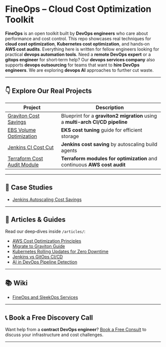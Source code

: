 # FineOps – Cloud Cost Optimization Toolkit

**FineOps** is an open toolkit built by **DevOps engineers** who care about performance and cost control. This repo showcases real techniques for **cloud cost optimization**, **Kubernetes cost optimization**, and hands‑on **AWS cost audits**. Everything here is written for fellow engineers looking for practical **devops automation tools**. Need a **remote DevOps expert** or a **gitops engineer** for short‑term help? Our **devops services company** also supports **devops outsourcing** for teams that want to **hire DevOps engineers**. We are exploring **devops AI** approaches to further cut waste.

---

## 👇 Explore Our Real Projects

| Project | Description |
|--------|-------------|
| [Graviton Cost Savings](./graviton-cost-savings) | Blueprint for a **graviton2 migration** using a **multi-arch CI/CD pipeline** |
| [EBS Volume Optimization](./eks-ebs-optimizer) | **EKS cost tuning** guide for efficient storage |
| [Jenkins CI Cost Cut](./jenkins-ci-cost-cut) | **Jenkins cost saving** by autoscaling build agents |
| [Terraform Cost Audit Module](./terraform-cost-audit-module) | **Terraform modules for optimization** and continuous **AWS cost audit** |

---

## 📂 Case Studies

- [Jenkins Autoscaling Cost Savings](./case-studies/jenkins-autoscaling-cost-savings.md)

---

## 📖 Articles & Guides

Read our deep‑dives inside `/articles/`:

- [AWS Cost Optimization Principles](./articles/aws-cost-optimization-principles.md)
- [Migrate to Graviton Guide](./articles/migrate-to-graviton-guide.md)
- [Kubernetes Rolling Updates for Zero Downtime](./articles/kubernetes-rolling-updates-for-zero-downtime.md)
- [Jenkins vs GitOps CI/CD](./articles/jenkins-vs-gitops-ci-cd.md)
- [AI in DevOps Pipeline Detection](./articles/ai-in-devops-pipeline-detection.md)

---

## 📚 Wiki

- [FineOps and SleekOps Services](./wiki/fineops-and-sleekops-services.md)

---

## 📞 Book a Free Discovery Call

Want help from a **contract DevOps engineer**? [Book a Free Consult](https://cal.com/fineops-demo) to discuss your infrastructure and cost challenges.

---
